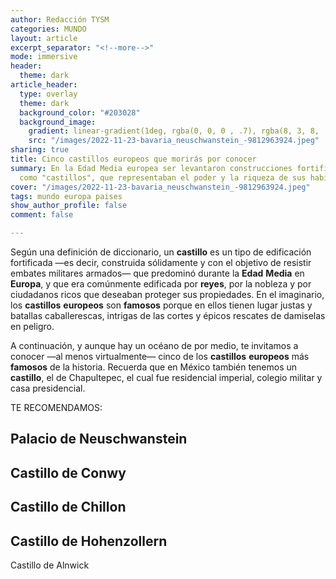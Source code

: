```yaml
---
author: Redacción TYSM
categories: MUNDO
layout: article
excerpt_separator: "<!--more-->"
mode: immersive
header:
  theme: dark
article_header:
  type: overlay
  theme: dark
  background_color: "#203028"
  background_image:
    gradient: linear-gradient(1deg, rgba(0, 0, 0 , .7), rgba(8, 3, 8, .9))
    src: "/images/2022-11-23-bavaria_neuschwanstein_-9812963924.jpeg"
sharing: true
title: Cinco castillos europeos que morirás por conocer
summary: En la Edad Media europea ser levantaron construcciones fortificadas conocidas
  como "castillos", que representaban el poder y la riqueza de sus habitantes.
cover: "/images/2022-11-23-bavaria_neuschwanstein_-9812963924.jpeg"
tags: mundo europa paises
show_author_profile: false
comment: false

---
```

Según una definición de diccionario, un **castillo** es un tipo de edificación fortificada —es decir, construida sólidamente y con el objetivo de resistir embates militares armados— que predominó durante la **Edad** **Media** en **Europa**, y que era comúnmente edificada por **reyes**, por la nobleza y por ciudadanos ricos que deseaban proteger sus propiedades. En el imaginario, los **castillos** **europeos** son **famosos** porque en ellos tienen lugar justas y batallas caballerescas, intrigas de las cortes y épicos rescates de damiselas en peligro.

A continuación, y aunque hay un océano de por medio, te invitamos a conocer —al menos virtualmente— cinco de los **castillos** **europeos** más **famosos** de la historia. Recuerda que en México también tenemos un **castillo**, el de Chapultepec, el cual fue residencial imperial, colegio militar y casa presidencial.

TE RECOMENDAMOS:

## Palacio de Neuschwanstein

## Castillo de Conwy

## Castillo de Chillon

## Castillo de Hohenzollern

Castillo de Alnwick